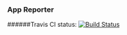 ### App Reporter
######Travis CI status: [![Build Status](https://travis-ci.org/pedro-programator/ReporterApp.svg?branch=master)](https://travis-ci.org/pedro-programator/ReporterApp)

